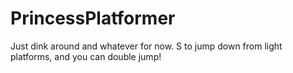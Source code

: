 # PrincessPlatformer

Just dink around and whatever for now.
S to jump down from light platforms, and you can double jump!
